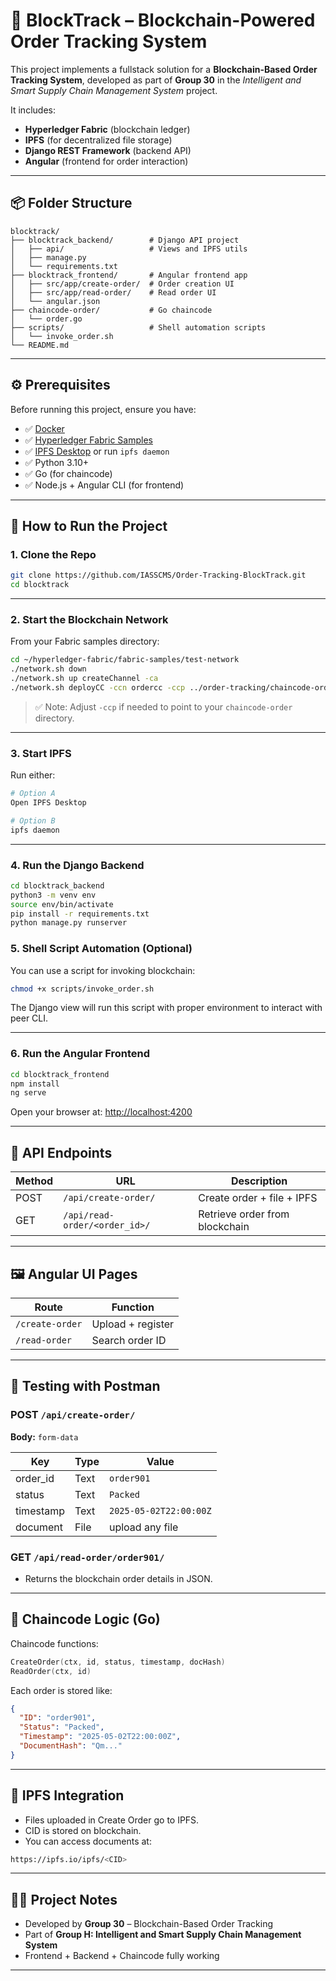 # 🔗 BlockTrack – Blockchain-Powered Order Tracking System

This project implements a fullstack solution for a **Blockchain-Based Order Tracking System**, developed as part of **Group 30** in the *Intelligent and Smart Supply Chain Management System* project.

It includes:

* **Hyperledger Fabric** (blockchain ledger)
* **IPFS** (for decentralized file storage)
* **Django REST Framework** (backend API)
* **Angular** (frontend for order interaction)

---

## 📦 Folder Structure

```
blocktrack/
├── blocktrack_backend/        # Django API project
│   ├── api/                   # Views and IPFS utils
│   ├── manage.py
│   └── requirements.txt
├── blocktrack_frontend/       # Angular frontend app
│   ├── src/app/create-order/  # Order creation UI
│   ├── src/app/read-order/    # Read order UI
│   └── angular.json
├── chaincode-order/           # Go chaincode
│   └── order.go
├── scripts/                   # Shell automation scripts
│   └── invoke_order.sh
└── README.md
```

---

## ⚙️ Prerequisites

Before running this project, ensure you have:

* ✅ [Docker](https://www.docker.com/)
* ✅ [Hyperledger Fabric Samples](https://hyperledger-fabric.readthedocs.io/en/latest/test_network.html)
* ✅ [IPFS Desktop](https://docs.ipfs.tech/install/ipfs-desktop/) or run `ipfs daemon`
* ✅ Python 3.10+
* ✅ Go (for chaincode)
* ✅ Node.js + Angular CLI (for frontend)

---

## 🚀 How to Run the Project

### 1. Clone the Repo
```bash
git clone https://github.com/IASSCMS/Order-Tracking-BlockTrack.git
cd blocktrack
```

---

### 2. Start the Blockchain Network
From your Fabric samples directory:
```bash
cd ~/hyperledger-fabric/fabric-samples/test-network
./network.sh down
./network.sh up createChannel -ca
./network.sh deployCC -ccn ordercc -ccp ../order-tracking/chaincode-order -ccl go
```

> ✅ Note: Adjust `-ccp` if needed to point to your `chaincode-order` directory.

---

### 3. Start IPFS
Run either:
```bash
# Option A
Open IPFS Desktop

# Option B
ipfs daemon
```

---

### 4. Run the Django Backend
```bash
cd blocktrack_backend
python3 -m venv env
source env/bin/activate
pip install -r requirements.txt
python manage.py runserver
```

### 5. Shell Script Automation (Optional)
You can use a script for invoking blockchain:
```bash
chmod +x scripts/invoke_order.sh
```
The Django view will run this script with proper environment to interact with peer CLI.

---

### 6. Run the Angular Frontend
```bash
cd blocktrack_frontend
npm install
ng serve
```
Open your browser at: [http://localhost:4200](http://localhost:4200)

---

## 🔌 API Endpoints

| Method | URL                           | Description                    |
|--------|-------------------------------|--------------------------------|
| POST   | `/api/create-order/`          | Create order + file + IPFS     |
| GET    | `/api/read-order/<order_id>/` | Retrieve order from blockchain |

---

## 🖼️ Angular UI Pages

| Route                  | Function           |
|------------------------|--------------------|
| `/create-order`        | Upload + register  |
| `/read-order`          | Search order ID    |

---

## 🧪 Testing with Postman

### POST `/api/create-order/`
**Body:** `form-data`

| Key       | Type | Value                  |
|-----------|------|------------------------|
| order_id  | Text | `order901`             |
| status    | Text | `Packed`               |
| timestamp | Text | `2025-05-02T22:00:00Z` |
| document  | File | upload any file        |

### GET `/api/read-order/order901/`
- Returns the blockchain order details in JSON.

---

## 🔧 Chaincode Logic (Go)

Chaincode functions:
```go
CreateOrder(ctx, id, status, timestamp, docHash)
ReadOrder(ctx, id)
```

Each order is stored like:
```json
{
  "ID": "order901",
  "Status": "Packed",
  "Timestamp": "2025-05-02T22:00:00Z",
  "DocumentHash": "Qm..."
}
```

---

## 📂 IPFS Integration
- Files uploaded in Create Order go to IPFS.
- CID is stored on blockchain.
- You can access documents at:
```bash
https://ipfs.io/ipfs/<CID>
```

---

## 👨‍💼 Project Notes

- Developed by **Group 30** – Blockchain-Based Order Tracking
- Part of **Group H: Intelligent and Smart Supply Chain Management System**
- Frontend + Backend + Chaincode fully working

---





